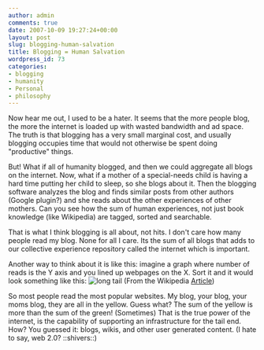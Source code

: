 ```yaml
---
author: admin
comments: true
date: 2007-10-09 19:27:24+00:00
layout: post
slug: blogging-human-salvation
title: Blogging = Human Salvation
wordpress_id: 73
categories:
- blogging
- humanity
- Personal
- philosophy
---
```


Now hear me out, I used to be a hater. It seems that the more people blog, the more the internet is loaded up with wasted bandwidth and ad space. The truth is that blogging has a very small marginal cost, and usually blogging occupies time that would not otherwise be spent doing "productive" things.

But! What if all of humanity blogged, and then we could aggregate all blogs on the internet. Now, what if a mother of a special-needs child is having a hard time putting her child to sleep, so she blogs about it. Then the blogging software analyzes the blog and finds similar posts from other authors (Google plugin?) and she reads about the other experiences of other mothers. Can you see how the sum of human experiences, not just book knowledge (like Wikipedia) are tagged, sorted and searchable.

That is what I think blogging is all about, not hits. I don't care how many people read my blog. None for all I care. Its the sum of all blogs that adds to our collective experience repository called the internet which is important.

Another way to think about it is like this: imagine a graph where number of reads is the Y axis and you lined up webpages on the X. Sort it and it would look something like this:
![long tail](http://upload.wikimedia.org/wikipedia/commons/thumb/8/8a/Long_tail.svg/250px-Long_tail.svg.png)
(From the Wikipedia [Article](http://en.wikipedia.org/wiki/The_Long_Tail))

So most people read the most popular websites. My blog, your blog, your moms blog, they are all in the yellow. Guess what? The sum of the yellow is more than the sum of the green! (Sometimes) That is the true power of the internet, is the capability of supporting an infrastructure for the tail end. How? You guessed it: blogs, wikis, and other user generated content. (I hate to say, web 2.0? ::shivers::)
